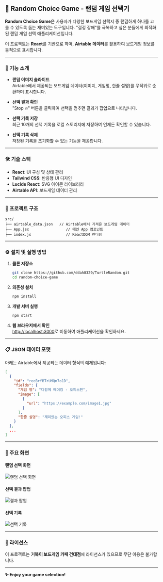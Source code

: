 ## 🎲 Random Choice Game - 랜덤 게임 선택기

**Random Choice Game**은 사용자가 다양한 보드게임 선택지 중 랜덤하게 하나를 고를 수 있도록 돕는 재미있는 도구입니다. "결정 장애"를 극복하고 싶은 분들에게 최적화된 랜덤 게임 선택 애플리케이션입니다.

이 프로젝트는 **React**를 기반으로 하며, **Airtable 데이터**를 활용하여 보드게임 정보를 동적으로 표시합니다.

---

### 📸 기능 소개

- **랜덤 이미지 슬라이드**  
  Airtable에서 제공되는 보드게임 데이터(이미지, 게임명, 한줄 설명)를 무작위로 순환하며 표시합니다.

- **선택 결과 확인**  
  "Stop 🔥" 버튼을 클릭하여 선택을 멈추면 결과가 팝업으로 나타납니다.

- **선택 기록 저장**  
  최근 10개의 선택 기록을 로컬 스토리지에 저장하여 언제든 확인할 수 있습니다.

- **선택 기록 삭제**  
  저장된 기록을 초기화할 수 있는 기능을 제공합니다.

---

### 🛠️ 기술 스택

- **React**: UI 구성 및 상태 관리
- **Tailwind CSS**: 반응형 UI 디자인
- **Lucide React**: SVG 아이콘 라이브러리
- **Airtable API**: 보드게임 데이터 관리

---

### 📂 프로젝트 구조

```plaintext
src/
├── airtable_data.json   // Airtable에서 가져온 보드게임 데이터
├── App.jsx                 // 메인 App 컴포넌트
├── index.js                // ReactDOM 렌더링
```

---

### ⚙️ 설치 및 실행 방법

1. **클론 저장소**

   ```bash
   git clone https://github.com/ddah0329/TurtleRandom.git
   cd random-choice-game
   ```

2. **의존성 설치**

   ```bash
   npm install
   ```

3. **개발 서버 실행**

   ```bash
   npm start
   ```

4. **웹 브라우저에서 확인**  
   [http://localhost:3000](http://localhost:3000)로 이동하여 애플리케이션을 확인하세요.

---

### 📋 JSON 데이터 포맷

아래는 Airtable에서 제공되는 데이터 형식의 예제입니다:

```json
[
  {
    "id": "recBrYBTrUMQn7o1D",
    "fields": {
      "게임 명": "다함께 메이킹 - 오피스편",
      "image": [
        {
          "url": "https://example.com/image1.jpg"
        }
      ],
      "한줄 설명": "재미있는 오피스 게임!"
    }
  },
  ...
]
```

---

### 🎉 주요 화면

#### 랜덤 선택 화면

![랜덤 선택 화면](https://via.placeholder.com/600x400)

#### 선택 결과 팝업

![결과 팝업](https://via.placeholder.com/600x400)

#### 선택 기록

![선택 기록](https://via.placeholder.com/600x400)

---

### 📜 라이선스

이 프로젝트는 **거북이 보드게임 카페 건대점**에 라이선스가 있으므로 무단 이용은 불가합니다.

---

**✨ Enjoy your game selection!**
